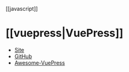 [[javascript]]

# [[vuepress|VuePress]]

- [Site](https://vuepress2.netlify.app/)
- [GitHub](https://github.com/vuepress/vuepress-next)
- [Awesome-VuePress](https://github.com/vuepress/awesome-vuepress)